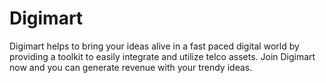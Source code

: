 # Digimart
 Digimart helps to bring your ideas alive in a fast paced digital world by providing a toolkit to easily integrate and utilize telco assets. Join Digimart now and you can generate revenue with your trendy ideas.
